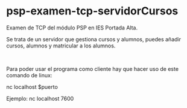 # psp-examen-tcp-servidorCursos

Examen de TCP del módulo PSP en IES Portada Alta.

Se trata de un servidor que gestiona cursos y alumnos, puedes añadir cursos, alumnos y matricular a los alumnos.

<br>

Para poder usar el programa como cliente hay que hacer uso de este comando de linux:

nc localhost $puerto

Ejemplo: nc localhost 7600
